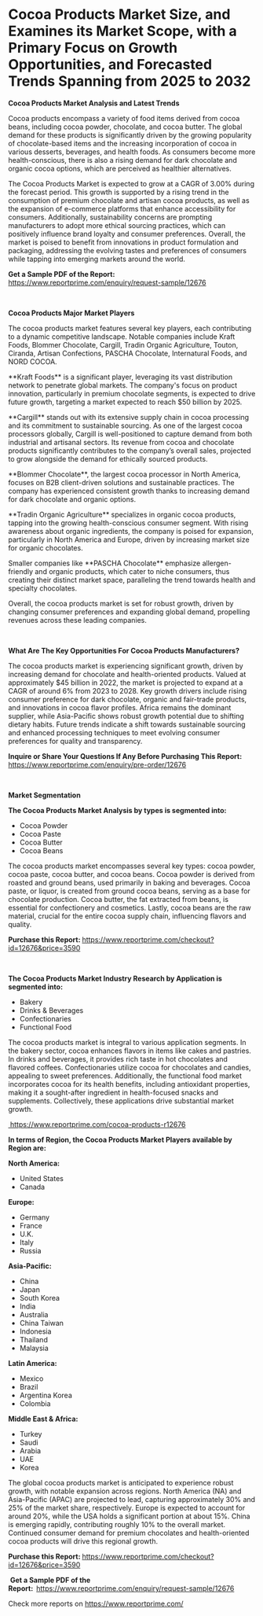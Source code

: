 <p><h1>Cocoa Products Market Size, and Examines its Market Scope, with a Primary Focus on Growth Opportunities, and Forecasted Trends Spanning from 2025 to 2032</h1></p><p><strong>Cocoa Products Market Analysis and Latest Trends</strong></p>
<p><p>Cocoa products encompass a variety of food items derived from cocoa beans, including cocoa powder, chocolate, and cocoa butter. The global demand for these products is significantly driven by the growing popularity of chocolate-based items and the increasing incorporation of cocoa in various desserts, beverages, and health foods. As consumers become more health-conscious, there is also a rising demand for dark chocolate and organic cocoa options, which are perceived as healthier alternatives.</p><p>The Cocoa Products Market is expected to grow at a CAGR of 3.00% during the forecast period. This growth is supported by a rising trend in the consumption of premium chocolate and artisan cocoa products, as well as the expansion of e-commerce platforms that enhance accessibility for consumers. Additionally, sustainability concerns are prompting manufacturers to adopt more ethical sourcing practices, which can positively influence brand loyalty and consumer preferences. Overall, the market is poised to benefit from innovations in product formulation and packaging, addressing the evolving tastes and preferences of consumers while tapping into emerging markets around the world.</p></p>
<p><strong>Get a Sample PDF of the Report:&nbsp;</strong> <a href="https://www.reportprime.com/enquiry/request-sample/12676?utm_campaign=2442&utm_medium=2&utm_source=Github&utm_content=ia&utm_term=19032025&utm_id=cocoa-products">https://www.reportprime.com/enquiry/request-sample/12676</a></p>
<p>&nbsp;</p>
<p><strong>Cocoa Products Major Market Players</strong></p>
<p><p>The cocoa products market features several key players, each contributing to a dynamic competitive landscape. Notable companies include Kraft Foods, Blommer Chocolate, Cargill, Tradin Organic Agriculture, Touton, Ciranda, Artisan Confections, PASCHA Chocolate, Internatural Foods, and NORD COCOA.</p><p>**Kraft Foods** is a significant player, leveraging its vast distribution network to penetrate global markets. The company's focus on product innovation, particularly in premium chocolate segments, is expected to drive future growth, targeting a market expected to reach $50 billion by 2025.</p><p>**Cargill** stands out with its extensive supply chain in cocoa processing and its commitment to sustainable sourcing. As one of the largest cocoa processors globally, Cargill is well-positioned to capture demand from both industrial and artisanal sectors. Its revenue from cocoa and chocolate products significantly contributes to the company’s overall sales, projected to grow alongside the demand for ethically sourced products.</p><p>**Blommer Chocolate**, the largest cocoa processor in North America, focuses on B2B client-driven solutions and sustainable practices. The company has experienced consistent growth thanks to increasing demand for dark chocolate and organic options.</p><p>**Tradin Organic Agriculture** specializes in organic cocoa products, tapping into the growing health-conscious consumer segment. With rising awareness about organic ingredients, the company is poised for expansion, particularly in North America and Europe, driven by increasing market size for organic chocolates.</p><p>Smaller companies like **PASCHA Chocolate** emphasize allergen-friendly and organic products, which cater to niche consumers, thus creating their distinct market space, paralleling the trend towards health and specialty chocolates.</p><p>Overall, the cocoa products market is set for robust growth, driven by changing consumer preferences and expanding global demand, propelling revenues across these leading companies.</p></p>
<p>&nbsp;</p>
<p><strong>What Are The Key Opportunities For Cocoa Products Manufacturers?</strong></p>
<p><p>The cocoa products market is experiencing significant growth, driven by increasing demand for chocolate and health-oriented products. Valued at approximately $45 billion in 2022, the market is projected to expand at a CAGR of around 6% from 2023 to 2028. Key growth drivers include rising consumer preference for dark chocolate, organic and fair-trade products, and innovations in cocoa flavor profiles. Africa remains the dominant supplier, while Asia-Pacific shows robust growth potential due to shifting dietary habits. Future trends indicate a shift towards sustainable sourcing and enhanced processing techniques to meet evolving consumer preferences for quality and transparency.</p></p>
<p><strong>Inquire or Share Your Questions If Any Before Purchasing This Report:</strong> <a href="https://www.reportprime.com/enquiry/pre-order/12676?utm_campaign=2442&utm_medium=2&utm_source=Github&utm_content=ia&utm_term=19032025&utm_id=cocoa-products">https://www.reportprime.com/enquiry/pre-order/12676</a></p>
<p>&nbsp;</p>
<p><strong>Market Segmentation</strong></p>
<p><strong>The Cocoa Products Market Analysis by types is segmented into:</strong></p>
<p><ul><li>Cocoa Powder</li><li>Cocoa Paste</li><li>Cocoa Butter</li><li>Cocoa Beans</li></ul></p>
<p><p>The cocoa products market encompasses several key types: cocoa powder, cocoa paste, cocoa butter, and cocoa beans. Cocoa powder is derived from roasted and ground beans, used primarily in baking and beverages. Cocoa paste, or liquor, is created from ground cocoa beans, serving as a base for chocolate production. Cocoa butter, the fat extracted from beans, is essential for confectionery and cosmetics. Lastly, cocoa beans are the raw material, crucial for the entire cocoa supply chain, influencing flavors and quality.</p></p>
<p><strong>Purchase this Report:&nbsp;</strong><a href="https://www.reportprime.com/checkout?id=12676&price=3590&utm_campaign=2442&utm_medium=2&utm_source=Github&utm_content=ia&utm_term=19032025&utm_id=cocoa-products">https://www.reportprime.com/checkout?id=12676&price=3590</a></p>
<p>&nbsp;</p>
<p><strong>The Cocoa Products Market Industry Research by Application is segmented into:</strong></p>
<p><ul><li>Bakery</li><li>Drinks & Beverages</li><li>Confectionaries</li><li>Functional Food</li></ul></p>
<p><p>The cocoa products market is integral to various application segments. In the bakery sector, cocoa enhances flavors in items like cakes and pastries. In drinks and beverages, it provides rich taste in hot chocolates and flavored coffees. Confectionaries utilize cocoa for chocolates and candies, appealing to sweet preferences. Additionally, the functional food market incorporates cocoa for its health benefits, including antioxidant properties, making it a sought-after ingredient in health-focused snacks and supplements. Collectively, these applications drive substantial market growth.</p></p>
<p><a href="https://www.reportprime.com/cocoa-products-r12676?utm_campaign=2442&utm_medium=2&utm_source=Github&utm_content=ia&utm_term=19032025&utm_id=cocoa-products">&nbsp;https://www.reportprime.com/cocoa-products-r12676</a></p>
<p><strong>In terms of Region, the Cocoa Products Market Players available by Region are:</strong></p>
<p>
    <p> <strong> North America: </strong>
        <ul>
            <li>United States</li>
            <li>Canada</li>
        </ul>
        </p> 
    <p> <strong> Europe: </strong>
        <ul>
            <li>Germany</li>
            <li>France</li>
            <li>U.K.</li>
            <li>Italy</li>
            <li>Russia</li>
        </ul>
        </p> 
    <p> <strong> Asia-Pacific: </strong>
        <ul>
            <li>China</li>
            <li>Japan</li>
            <li>South Korea</li>
            <li>India</li>
            <li>Australia</li>
            <li>China Taiwan</li>
            <li>Indonesia</li>
            <li>Thailand</li>
            <li>Malaysia</li>
        </ul>
        </p> 
    <p> <strong> Latin America: </strong>
        <ul>
            <li>Mexico</li>
            <li>Brazil</li>
            <li>Argentina Korea</li>
            <li>Colombia</li>
        </ul>
        </p> 
    <p> <strong> Middle East & Africa: </strong>
        <ul>
            <li>Turkey</li>
            <li>Saudi</li>
            <li>Arabia</li>
            <li>UAE</li>
            <li>Korea</li>
        </ul>
    </p>
    </p>
<p><p>The global cocoa products market is anticipated to experience robust growth, with notable expansion across regions. North America (NA) and Asia-Pacific (APAC) are projected to lead, capturing approximately 30% and 25% of the market share, respectively. Europe is expected to account for around 20%, while the USA holds a significant portion at about 15%. China is emerging rapidly, contributing roughly 10% to the overall market. Continued consumer demand for premium chocolates and health-oriented cocoa products will drive this regional growth.</p></p>
<p><strong>Purchase this Report: </strong><a href="https://www.reportprime.com/checkout?id=12676&price=3590&utm_campaign=2442&utm_medium=2&utm_source=Github&utm_content=ia&utm_term=19032025&utm_id=cocoa-products">https://www.reportprime.com/checkout?id=12676&price=3590</a></p>
<p>&nbsp;<strong>Get a Sample PDF of the Report:&nbsp;&nbsp;</strong><a href="https://www.reportprime.com/enquiry/request-sample/12676?utm_campaign=2442&utm_medium=2&utm_source=Github&utm_content=ia&utm_term=19032025&utm_id=cocoa-products">https://www.reportprime.com/enquiry/request-sample/12676</a></p>
<p><strong></strong></p>
<p>Check more reports on <a href="https://www.reportprime.com/?utm_campaign=2442&utm_medium=2&utm_source=Github&utm_content=ia&utm_term=19032025&utm_id=cocoa-products">https://www.reportprime.com/</a></p>